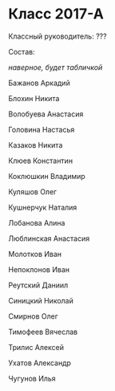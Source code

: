 
# Класс 2017-А

Классный руководитель: ???

Состав:

_наверное, будет табличкой_

Бажанов Аркадий

Блохин Никита

Волобуева Анастасия

Головина Настасья

Казаков Никита

Клюев Константин

Коклюшкин Владимир

Куляшов Олег

Кушнерчук Наталия

Лобанова Алина

Люблинская Анастасия

Молотков Иван

Непоклонов Иван

Реутский Даниил

Синицкий Николай

Смирнов Олег

Тимофеев Вячеслав

Трилис Алексей

Ухатов Александр

Чугунов Илья
